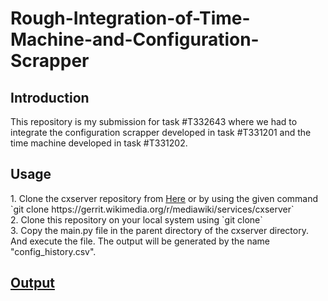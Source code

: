# Rough-Integration-of-Time-Machine-and-Configuration-Scrapper
<h2>Introduction</h2>
This repository is my submission for task #T332643 where we had to integrate the configuration scrapper developed in task #T331201 and the time machine developed in task #T331202.
<h2>Usage</h2>
1. Clone the cxserver repository from <a href = "https://github.com/wikimedia/mediawiki-services-cxserver">Here</a> or by using the given command<br>
 `git clone https://gerrit.wikimedia.org/r/mediawiki/services/cxserver`<br>
2. Clone this repository on your local system using `git clone`<br>
3. Copy the main.py file in the parent directory of the cxserver directory. And execute the file. The output will be generated by the name "config_history.csv".<br>
<h2><a href="">Output</a></h2>

